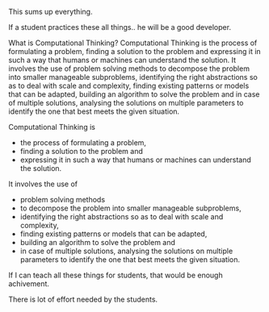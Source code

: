 This sums up everything.

If a student practices these all things.. he will be a good developer.

What is Computational Thinking?
Computational Thinking is the process of formulating a problem, finding a solution to the problem and expressing it in such a way that humans or machines can understand the solution. It involves the use of problem solving methods to decompose the problem into smaller manageable subproblems, identifying the right abstractions so as to deal with scale and complexity, finding existing patterns or models that can be adapted, building an algorithm to solve the problem and in case of multiple solutions, analysing the solutions on multiple parameters to identify the one that best meets the given situation. 


Computational Thinking is 
- the process of formulating a problem, 
- finding a solution to the problem and  
- expressing it in such a way that humans or machines can understand the solution. 

It involves the use of 
- problem solving methods 
- to decompose the problem into smaller manageable subproblems, 
- identifying the right abstractions so as to deal with scale and complexity, 
- finding existing patterns or models that can be adapted, 
- building an algorithm to solve the problem and 
- in case of multiple solutions, analysing the solutions on multiple parameters to identify the one that best meets the given situation. 


If I can teach all these things for students, that would be enough achivement.

There is lot of effort needed by the students.
